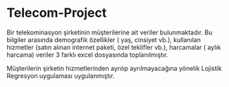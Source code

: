 # Telecom-Project

Bir telekominasyon şirketinin müşterilerine ait veriler bulunmaktadır. Bu bilgiler arasında demografik özellikler ( yaş, cinsiyet vb.), kullanılan hizmetler (satın alınan internet paketi, özel teklifler vb.), harcamalar ( aylık harcama) veriler 3 farklı excel dosyasında toplanılmıştır.


Müşterilerin şirketin hizmetlerinden ayrılıp ayrılmayacağına yönelik Lojistik Regresyon uygulaması uygulanmıştır. 
